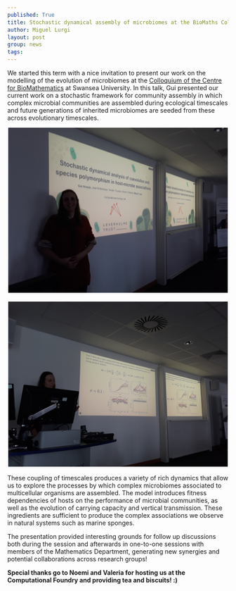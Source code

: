 ```yaml
---
published: True
title: Stochastic dynamical assembly of microbiomes at the BioMaths Colloquium
author: Miguel Lurgi
layout: post
group: news
tags: 
---
```


We started this term with a nice invitation to present our work on the modelling of the evolution of microbiomes at the [Colloquium of the Centre for BioMathematics](https://sites.swansea.ac.uk/biomaths/biomaths-colloquium-series-2025-2026/) at Swansea University. In this talk, Gui presented our current work on a stochastic framework for community assembly in which complex microbial communities are assembled during ecological timescales and future generations of inherited microbiomes are seeded from these across evolutionary timescales.

<p style="text-align:center;"><img src="/static/img/news/2025_BioMaths-Colloq-1.jpg" alt="Title" class="img-fluid" width="500"> &nbsp; <img src="/static/img/news/2025_BioMaths-Colloq-2.jpg" alt="Stochastic" class="img-fluid" width="500"> </p>

These coupling of timescales produces a variety of rich dynamics that allow us to explore the processes by which complex microbiomes associated to multicellular organisms are assembled. The model introduces fitness dependencies of hosts on the performance of microbial communities, as well as the evolution of carrying capacity and vertical transmission. These ingredients are sufficient to produce the complex associations we observe in natural systems such as marine sponges.

The presentation provided interesting grounds for follow up discussions both during the session and afterwards in one-to-one sessions with members of the Mathematics Department, generating new synergies and potential collaborations across research groups!


**Special thanks go to Noemi and Valeria for hosting us at the Computational Foundry and providing tea and biscuits! :)** 
